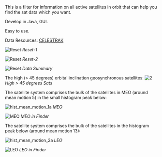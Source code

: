 This is a filter for information on all active satellites in orbit that can help you find the sat data which you want.

Develop in Java, GUI.

Easy to use.

Data Resources: [CELESTRAK](https://celestrak.org/NORAD/elements/gp.php?GROUP=active&FORMAT=tle)


![Reset](https://data.yinxinghan.com/Blog/2024/0423/0.png)
_Reset-1_

![Reset](https://data.yinxinghan.com/Blog/2024/0423/0-1.png)
_Reset-2_

![Reset](https://data.yinxinghan.com/Blog/2024/0423/1.png)
_Data Summary_

The high (> 45 degrees) orbital inclination geosynchronous satellites:
![2](https://data.yinxinghan.com/Blog/2024/0423/2.png)
_High > 45 degrees Sats_

The satellite system comprises the bulk of the satellites in MEO (around mean motion 5) in the small histogram peak below:

![hist_mean_motion_1a](https://data.yinxinghan.com/Blog/2024/0423/hist_mean_motion_1a.png)
_MEO_

![MEO](https://data.yinxinghan.com/Blog/2024/0423/3.png)
_MEO in Finder_

The satellite system comprises the bulk of the satellites in the histogram peak below (around mean motion 13):

![hist_mean_motion_2a](https://data.yinxinghan.com/Blog/2024/0423/hist_mean_motion_2a.png)
_LEO_

![LEO](https://data.yinxinghan.com/Blog/2024/0423/4.png)
_LEO in Finder_

